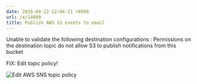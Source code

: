 ```yaml
---
date: 2016-04-22 12:04:21 +0800
url: /e/14009
title: Publish AWS S3 events to email
---
```



Unable to validate the following destination configurations : Permissions on the destination topic do not allow S3 to publish notifications from this bucket

FIX: Edit topic policy!

<img src=http://s.natalian.org/2016-04-22/1461297764_2558x1404.png alt="Edit AWS SNS topic policy">
